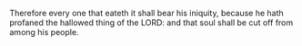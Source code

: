 Therefore every one that eateth it shall bear his iniquity, because he hath profaned the hallowed thing of the LORD: and that soul shall be cut off from among his people.
